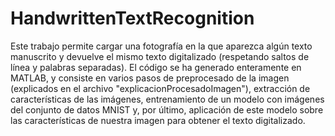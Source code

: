 # HandwrittenTextRecognition

Este trabajo permite cargar una fotografía en la que aparezca algún texto manuscrito y devuelve el mismo texto digitalizado (respetando saltos de línea y palabras separadas). El código se ha generado enteramente en MATLAB, y consiste en varios pasos de preprocesado de la imagen (explicados en el archivo "explicacionProcesadoImagen"), extracción de características de las imágenes, entrenamiento de un modelo con imágenes del conjunto de datos MNIST y, por último, aplicación de este modelo sobre las características de nuestra imagen para obtener el texto digitalizado.
